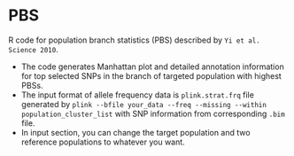 # PBS
R code for population branch statistics (PBS) described by `Yi et al. Science 2010`. 

* The code generates Manhattan plot and detailed annotation information for top selected SNPs in the branch of targeted population with highest PBSs.    
* The input format of allele frequency data is `plink.strat.frq` file generated by 
`plink --bfile your_data --freq --missing --within population_cluster_list`
with SNP information from corresponding `.bim` file.
* In input section, you can change the target population and two reference populations to whatever you want.
